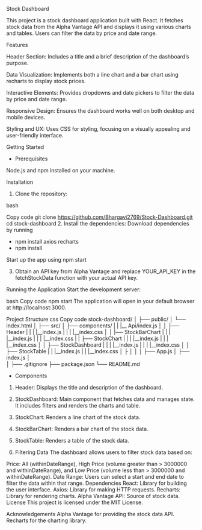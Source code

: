 Stock Dashboard

This project is a stock dashboard application built with React. It fetches stock data from the Alpha Vantage API and displays it using various charts and tables. Users can filter the data by price and date range.

Features

Header Section: Includes a title and a brief description of the dashboard’s purpose.

Data Visualization: Implements both a line chart and a bar chart using recharts to display stock prices.

Interactive Elements: Provides dropdowns and date pickers to filter the data by price and date range.

Responsive Design: Ensures the dashboard works well on both desktop and mobile devices.

Styling and UX: Uses CSS for styling, focusing on a visually appealing and user-friendly interface.

Getting Started

* Prerequisites

Node.js and npm installed on your machine.

Installation
1. Clone the repository:

bash

Copy code
git clone https://github.com/Bhargavi2769/Stock-Dashboard.git
cd stock-dashboard
2. Install the dependencies:
Download dependencies by running 
- npm install axios recharts
- npm install

Start up the app using npm start



3. Obtain an API key from Alpha Vantage and replace YOUR_API_KEY in the fetchStockData function with your actual API key.

Running the Application
Start the development server:

bash
Copy code
npm start
The application will open in your default browser at http://localhost:3000.

Project Structure
css
Copy code
stock-dashboard/
│
├── public/
│   └── index.html
│
├── src/
│   ├── components/
|   |   |__ Api/index.js
│   │   ├── Header
|   |   |   |__index.js
|   |   |   |__index.css
│   │   |── StockBarChart
|   |   |   |__index.js
|   |   |   |__index.css
|   |   ├── StockChart
|   |   |   |__index.js
|   |   |   |__index.css
│   │   ├── StockDashboard
|   |   |   |__index.js
|   |   |   |__index.css
│   │   ├── StockTable
|   |       |__index.js
|   |       |__index.css
│   ├
│   │
│   ├── App.js
│   ├── index.js
│   
│
├── .gitignore
├── package.json
└── README.md
* Components

1. Header: Displays the title and description of the dashboard.

2. StockDashboard: Main component that fetches data and manages state. It includes filters and renders the charts and table.

3. StockChart: Renders a line chart of the stock data.

4. StockBarChart: Renders a bar chart of the stock data.

5. StockTable: Renders a table of the stock data.

6. Filtering Data
The dashboard allows users to filter stock data based on:

Price: All (withinDateRange), High Price (volume greater than  > 3000000 and withinDateRange), and Low Price (volume less than  > 3000000 and withinDateRange).
Date Range: Users can select a start and end date to filter the data within that range.
Dependencies
React: Library for building the user interface.
Axios: Library for making HTTP requests.
Recharts: Library for rendering charts.
Alpha Vantage API: Source of stock data.
License
This project is licensed under the MIT License.

Acknowledgements
Alpha Vantage for providing the stock data API.
Recharts for the charting library.
